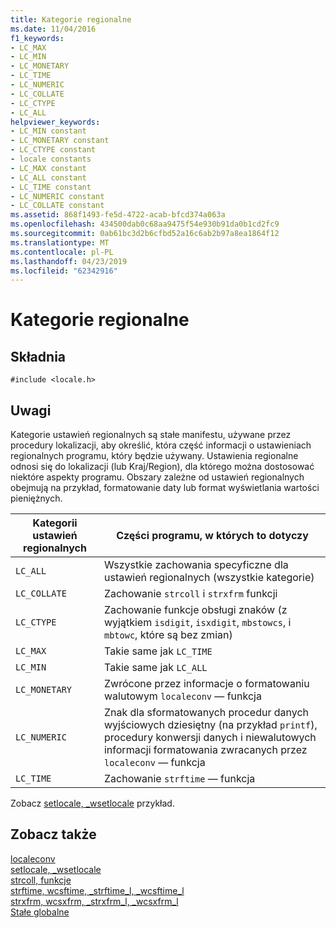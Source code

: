 ```yaml
---
title: Kategorie regionalne
ms.date: 11/04/2016
f1_keywords:
- LC_MAX
- LC_MIN
- LC_MONETARY
- LC_TIME
- LC_NUMERIC
- LC_COLLATE
- LC_CTYPE
- LC_ALL
helpviewer_keywords:
- LC_MIN constant
- LC_MONETARY constant
- LC_CTYPE constant
- locale constants
- LC_MAX constant
- LC_ALL constant
- LC_TIME constant
- LC_NUMERIC constant
- LC_COLLATE constant
ms.assetid: 868f1493-fe5d-4722-acab-bfcd374a063a
ms.openlocfilehash: 434500dab0c68aa9475f54e930b91da0b1cd2fc9
ms.sourcegitcommit: 0ab61bc3d2b6cfbd52a16c6ab2b97a8ea1864f12
ms.translationtype: MT
ms.contentlocale: pl-PL
ms.lasthandoff: 04/23/2019
ms.locfileid: "62342916"
---
```

# <a name="locale-categories"></a>Kategorie regionalne

## <a name="syntax"></a>Składnia

```
#include <locale.h>
```

## <a name="remarks"></a>Uwagi

Kategorie ustawień regionalnych są stałe manifestu, używane przez procedury lokalizacji, aby określić, która część informacji o ustawieniach regionalnych programu, który będzie używany. Ustawienia regionalne odnosi się do lokalizacji (lub Kraj/Region), dla którego można dostosować niektóre aspekty programu. Obszary zależne od ustawień regionalnych obejmują na przykład, formatowanie daty lub format wyświetlania wartości pieniężnych.

|Kategorii ustawień regionalnych|Części programu, w których to dotyczy|
|---------------------|-------------------------------|
|`LC_ALL`|Wszystkie zachowania specyficzne dla ustawień regionalnych (wszystkie kategorie)|
|`LC_COLLATE`|Zachowanie `strcoll` i `strxfrm` funkcji|
|`LC_CTYPE`|Zachowanie funkcje obsługi znaków (z wyjątkiem `isdigit`, `isxdigit`, `mbstowcs`, i `mbtowc`, które są bez zmian)|
|`LC_MAX`|Takie same jak `LC_TIME`|
|`LC_MIN`|Takie same jak `LC_ALL`|
|`LC_MONETARY`|Zwrócone przez informacje o formatowaniu walutowym `localeconv` — funkcja|
|`LC_NUMERIC`|Znak dla sformatowanych procedur danych wyjściowych dziesiętny (na przykład `printf`), procedury konwersji danych i niewalutowych informacji formatowania zwracanych przez `localeconv` — funkcja|
|`LC_TIME`|Zachowanie `strftime` — funkcja|

Zobacz [setlocale, _wsetlocale](../c-runtime-library/reference/setlocale-wsetlocale.md) przykład.

## <a name="see-also"></a>Zobacz także

[localeconv](../c-runtime-library/reference/localeconv.md)<br/>
[setlocale, _wsetlocale](../c-runtime-library/reference/setlocale-wsetlocale.md)<br/>
[strcoll, funkcje](../c-runtime-library/strcoll-functions.md)<br/>
[strftime, wcsftime, _strftime_l, _wcsftime_l](../c-runtime-library/reference/strftime-wcsftime-strftime-l-wcsftime-l.md)<br/>
[strxfrm, wcsxfrm, _strxfrm_l, _wcsxfrm_l](../c-runtime-library/reference/strxfrm-wcsxfrm-strxfrm-l-wcsxfrm-l.md)<br/>
[Stałe globalne](../c-runtime-library/global-constants.md)
